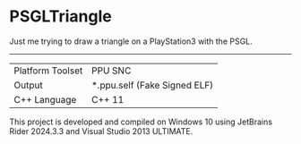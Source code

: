 # PSGLTriangle
Just me trying to draw a triangle on a PlayStation3 with the PSGL.

<hr>

<table>
    <tr>
        <td>Platform Toolset</td>
        <td>PPU SNC</td>
    </tr>
    <tr>
        <td>Output</td>
        <td>*.ppu.self (Fake Signed ELF)</td>
    </tr>
    <tr>
        <td>C++ Language</td>
        <td>C++ 11</td>
    </tr>
</table>

<p>This project is developed and compiled on Windows 10 using 
JetBrains Rider 2024.3.3 and Visual Studio 2013 ULTIMATE.</p>